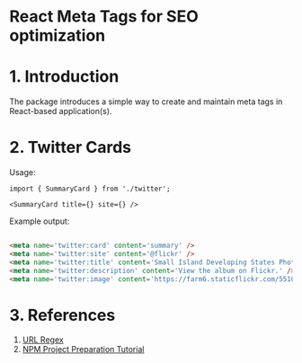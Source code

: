 # React Meta Tags for SEO optimization

# 1. Introduction

The package introduces a simple way to create and maintain meta tags in React-based application(s).

# 2. Twitter Cards

Usage:

```tsx
import { SummaryCard } from './twitter';

<SummaryCard title={} site={} />
```

Example output:

```html

<meta name='twitter:card' content='summary' />
<meta name='twitter:site' content='@flickr' />
<meta name='twitter:title' content='Small Island Developing States Photo Submission' />
<meta name='twitter:description' content='View the album on Flickr.' />
<meta name='twitter:image' content='https://farm6.staticflickr.com/5510/14338202952_93595258ff_z.jpg' />
```

# 3. References

1. [URL Regex](https://stackoverflow.com/questions/3809401/what-is-a-good-regular-expression-to-match-a-url)
2. [NPM Project Preparation Tutorial](https://itnext.io/step-by-step-building-and-publishing-an-npm-typescript-package-44fe7164964c)